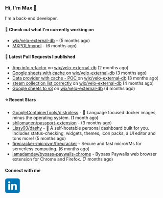 ### Hi, I'm Max 👋

I'm a back-end developer.

#### 👷 Check out what I'm currently working on

- [wix/velo-external-db](https://github.com/wix/velo-external-db) -  (5 months ago)
- [MXPOL/mxpol](https://github.com/MXPOL/mxpol) -  (6 months ago)

#### 🔨 Latest Pull Requests I published

- [App info refactor](https://github.com/wix/velo-external-db/pull/446) on [wix/velo-external-db](https://github.com/wix/velo-external-db) (2 months ago)
- [Google sheets with cache ](https://github.com/wix/velo-external-db/pull/434) on [wix/velo-external-db](https://github.com/wix/velo-external-db) (3 months ago)
- [Data provider with cache - POC ](https://github.com/wix/velo-external-db/pull/433) on [wix/velo-external-db](https://github.com/wix/velo-external-db) (3 months ago)
- [steam collection list correctly](https://github.com/wix/velo-external-db/pull/429) on [wix/velo-external-db](https://github.com/wix/velo-external-db) (4 months ago)
- [Google sheets to v3](https://github.com/wix/velo-external-db/pull/423) on [wix/velo-external-db](https://github.com/wix/velo-external-db) (4 months ago)

#### ⭐ Recent Stars

- [GoogleContainerTools/distroless](https://github.com/GoogleContainerTools/distroless) - 🥑  Language focused docker images, minus the operating system.   (1 month ago)
- [shilomagen/passport-extension](https://github.com/shilomagen/passport-extension) -  (3 months ago)
- [Lissy93/dashy](https://github.com/Lissy93/dashy) - 🚀 A self-hostable personal dashboard built for you. Includes status-checking, widgets, themes, icon packs, a UI editor and tons more! (5 months ago)
- [firecracker-microvm/firecracker](https://github.com/firecracker-microvm/firecracker) - Secure and fast microVMs for serverless computing. (6 months ago)
- [iamadamdev/bypass-paywalls-chrome](https://github.com/iamadamdev/bypass-paywalls-chrome) - Bypass Paywalls web browser extension for Chrome and Firefox. (7 months ago)

#### Connect with me

[<img align="left" alt="LinkedIn" width="48px"  src="icons/linkedin.svg" />][linkedin]

[linkedin]: https://www.linkedin.com/in/max-polski/
